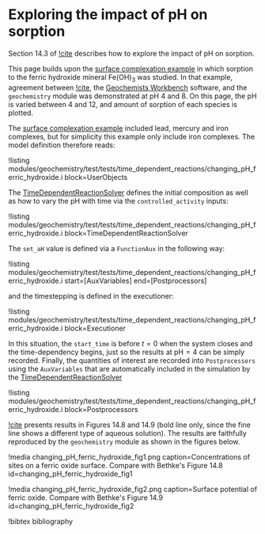 # Exploring the impact of pH on sorption

Section 14.3 of [!cite](bethke_2007) describes how to explore the impact of pH on sorption.

This page builds upon the [surface complexation example](surface_complexation.md) in which sorption to the ferric hydroxide mineral Fe(OH)$_{3}$ was studied.  In that example, agreement between [!cite](bethke_2007), the [Geochemists Workbench](https://www.gwb.com/) software, and the `geochemistry` module was demonstrated at pH 4 and 8.  On this page, the pH is varied between 4 and 12, and amount of sorption of each species is plotted.

The [surface complexation example](surface_complexation.md) included lead, mercury and iron complexes, but for simplicity this example only include iron complexes.  The model definition therefore reads:

!listing modules/geochemistry/test/tests/time_dependent_reactions/changing_pH_ferric_hydroxide.i block=UserObjects

The [TimeDependentReactionSolver](AddTimeDependentReactionSolverAction.md) defines the initial composition as well as how to vary the pH with time via the `controlled_activity` inputs:

!listing modules/geochemistry/test/tests/time_dependent_reactions/changing_pH_ferric_hydroxide.i block=TimeDependentReactionSolver

The `set_aH` value is defined via a `FunctionAux` in the following way:

!listing modules/geochemistry/test/tests/time_dependent_reactions/changing_pH_ferric_hydroxide.i start=[AuxVariables] end=[Postprocessors]

and the timestepping is defined in the executioner:

!listing modules/geochemistry/test/tests/time_dependent_reactions/changing_pH_ferric_hydroxide.i block=Executioner

In this situation, the `start_time` is before $t=0$ when the system closes and the time-dependency begins, just so the results at $\mathrm{pH}=4$ can be simply recorded.  Finally, the quantities of interest are recorded into `Postprocessors` using the `AuxVariables` that are automatically included in the simulation by the [TimeDependentReactionSolver](AddTimeDependentReactionSolverAction.md)

!listing modules/geochemistry/test/tests/time_dependent_reactions/changing_pH_ferric_hydroxide.i block=Postprocessors

[!cite](bethke_2007) presents results in Figures 14.8 and 14.9 (bold line only, since the fine line shows a different type of aqueous solution).  The results are faithfully reproduced by the `geochemistry` module as shown in the figures below.

!media changing_pH_ferric_hydroxide_fig1.png caption=Concentrations of sites on a ferric oxide surface.  Compare with Bethke's Figure 14.8  id=changing_pH_ferric_hydroxide_fig1

!media changing_pH_ferric_hydroxide_fig2.png caption=Surface potential of ferric oxide.  Compare with Bethke's Figure 14.9  id=changing_pH_ferric_hydroxide_fig2



!bibtex bibliography
